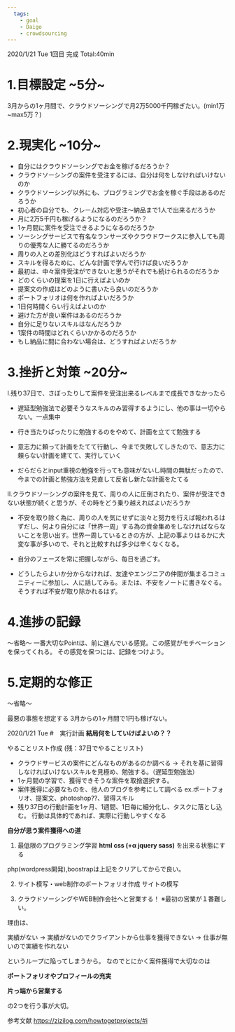 ```yaml
---
  tags:
    - goal
    - Daigo
    - crowdsourcing
---
```

2020/1/21 Tue 1回目 完成 Total:40min

# 1.目標設定 ~5分~
3月からの1ヶ月間で、クラウドソーシングで月2万5000千円稼ぎたい。(min1万~max5万？)

# 2.現実化 ~10分~
- 自分にはクラウドソーシングでお金を稼げるだろうか？
- クラウドソーシングの案件を受注するには、自分は何をしなければいけないのか
- クラウドソーシング以外にも、プログラミングでお金を稼ぐ手段はあるのだろうか
- 初心者の自分でも、クレーム対応や受注～納品まで1人で出来るだろうか
- 月に2万5千円も稼げるようになるのだろうか？
- 1ヶ月間に案件を受注できるようになるのだろうか
- ソーシングサービスで有名なランサーズやクラウドワークスに参入しても周りの優秀な人に勝てるのだろうか
- 周りの人との差別化はどうすればよいだろうか
- スキルを得るために、どんな計画で学んで行けば良いだろうか
- 最初は、中々案件受注ができないと思うがそれでも続けられるのだろうか
- どのくらいの提案を1日に行えばよいのか
- 提案文の作成はどのように書いたら良いのだろうか
- ポートフォリオは何を作ればよいだろうか
- 1日何時間くらい行えばよいのか
- 避けた方が良い案件はあるのだろうか
- 自分に足りないスキルはなんだろうか
- 1案件の時間はどれくらいかかるのだろうか
- もし納品に間に合わない場合は、どうすればよいだろうか

# 3.挫折と対策 ~20分~

Ⅰ.残り37日で、さぼったりして案件を受注出来るレベルまで成長できなかったら
  
  - 遅延型勉強法で必要そうなスキルのみ習得するようにし、他の事は一切やらない。一点集中

  - 行き当たりばったりに勉強するのをやめて、計画を立てて勉強する  

  - 意志力に頼って計画をたてて行動し、今まで失敗してしきたので、意志力に頼らない計画を建てて、実行していく

  - だらだらとinput重視の勉強を行っても意味がないし時間の無駄だったので、
  今までの計画と勉強方法を見直して反省し新たな計画をたてる

Ⅱ.クラウドソーシングの案件を見て、周りの人に圧倒されたり、案件が受注できない状態が続くと思うが、その時をどう乗り越えればよいだろうか

  - 不安を取り除く為に、周りの人を気にせずに淡々と努力を行えば報われるはずだし、何より自分には「世界一周」する為の資金集めをしなければならないことを思い出す。世界一周しているときの方が、上記の事よりはるかに大変な事が多いので、それと比較すれば多少は辛くなくなる。

  - 自分のフェーズを常に把握しながら、毎日を過ごす。

  - どうしたらよいか分からなければ、友達やエンジニアの仲間が集まるコミュニティーに参加し、人に話してみる。または、不安をノートに書きなぐる。そうすれば不安が取り除かれるはず。

# 4.進捗の記録

～省略～
一番大切なPointは、前に進んでいる感覚。この感覚がモチベーションを保ってくれる。
その感覚を保つには、記録をつけよう。

# 5.定期的な修正

～省略～

最悪の事態を想定する
3月からの1ヶ月間で1円も稼げない。

2020/1/21 Tue
#　実行計画
**結局何をしていけばよいの？？**

やることリスト作成 (残：37日でやることリスト)
- クラウドサービスの案件にどんなものがあるのか調べる → それを基に習得しなければいけないスキルを見極め、勉強する。（遅延型勉強法）
- 1ヶ月間の学習で、獲得できそうな案件を取捨選択する。
- 案件獲得に必要なものを、他人のブログを参考にして調べる ex.ポートフォリオ、提案文、photoshop??、習得スキル
- 残り37日の行動計画を1ヶ月、1週間、1日毎に細分化し、タスクに落とし込む。
行動は具体的であれば、実際に行動しやすくなる


**自分が思う案件獲得への道**

1.  最低限のプログラミング学習
**html css (+α jquery sass)**
を出来る状態にする

php(wordpress開発),boostrapは上記をクリアしてからで良い。

2.  サイト模写・web制作のポートフォリオ作成
サイトの模写

3.  クラウドソーシングやWEB制作会社へと営業する！
※最初の営業が１番難しい。

理由は、

実績がない → 実績がないのでクライアントから仕事を獲得できない → 仕事が無いので実績を作れない

というループに陥ってしまうから。
なのでとにかく案件獲得で大切なのは

**ポートフォリオやプロフィールの充実**

**片っ端から営業する**

の2つを行う事が大切。

参考文献
https://zizilog.com/howtogetprojects/#i

